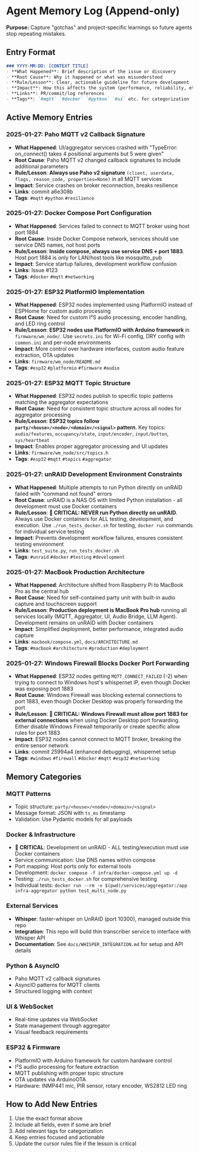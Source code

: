 # Agent Memory Log (Append-only)

**Purpose:** Capture "gotchas" and project-specific learnings so future agents stop repeating mistakes.

## Entry Format
```markdown
### YYYY-MM-DD: [CONTEXT TITLE]
- **What Happened**: Brief description of the issue or discovery
- **Root Cause**: Why it happened or what was misunderstood
- **Rule/Lesson**: Clear, actionable guideline for future development
- **Impact**: How this affects the system (performance, reliability, etc.)
- **Links**: PR/commit/log references
- **Tags**: `#mqtt` `#docker` `#python` `#ui` etc. for categorization
```

## Active Memory Entries

### 2025-01-27: Paho MQTT v2 Callback Signature
- **What Happened**: UI/aggregator services crashed with "TypeError: on_connect() takes 4 positional arguments but 5 were given"
- **Root Cause**: Paho MQTT v2 changed callback signatures to include additional parameters
- **Rule/Lesson**: **Always use Paho v2 signature** `(client, userdata, flags, reason_code, properties=None)` in all MQTT services
- **Impact**: Service crashes on broker reconnection, breaks resilience
- **Links**: commit a6e308b
- **Tags**: `#mqtt` `#python` `#resilience`

### 2025-01-27: Docker Compose Port Configuration
- **What Happened**: Services failed to connect to MQTT broker using host port 1884
- **Root Cause**: Inside Docker Compose network, services should use service DNS names, not host ports
- **Rule/Lesson**: **Inside compose, always use service DNS + port 1883**. Host port 1884 is only for LAN/host tools like mosquitto_pub
- **Impact**: Service startup failures, development workflow confusion
- **Links**: Issue #123
- **Tags**: `#docker` `#mqtt` `#networking`

### 2025-01-27: ESP32 PlatformIO Implementation
- **What Happened**: ESP32 nodes implemented using PlatformIO instead of ESPHome for custom audio processing
- **Root Cause**: Need for custom I²S audio processing, encoder handling, and LED ring control
- **Rule/Lesson**: **ESP32 nodes use PlatformIO with Arduino framework** in `firmware/wm_node/`. Use `secrets.ini` for Wi-Fi config, DRY config with `common.ini` and per-node environments
- **Impact**: More control over hardware interfaces, custom audio feature extraction, OTA updates
- **Links**: `firmware/wm_node/README.md`
- **Tags**: `#esp32` `#platformio` `#firmware` `#audio`

### 2025-01-27: ESP32 MQTT Topic Structure
- **What Happened**: ESP32 nodes publish to specific topic patterns matching the aggregator expectations
- **Root Cause**: Need for consistent topic structure across all nodes for aggregator processing
- **Rule/Lesson**: **ESP32 topics follow `party/<house>/<node>/<domain>/<signal>` pattern**. Key topics: `audio/features`, `occupancy/state`, `input/encoder`, `input/button`, `sys/heartbeat`
- **Impact**: Enables proper aggregator processing and UI updates
- **Links**: `firmware/wm_node/src/topics.h`
- **Tags**: `#esp32` `#mqtt` `#topics` `#aggregator`

### 2025-01-27: unRAID Development Environment Constraints
- **What Happened**: Multiple attempts to run Python directly on unRAID failed with "command not found" errors
- **Root Cause**: unRAID is a NAS OS with limited Python installation - all development must use Docker containers
- **Rule/Lesson**: **🚨 CRITICAL: NEVER run Python directly on unRAID**. Always use Docker containers for ALL testing, development, and execution. Use `./run_tests_docker.sh` for testing, `docker run` commands for individual service testing
- **Impact**: Prevents development workflow failures, ensures consistent testing environment
- **Links**: `test_suite.py`, `run_tests_docker.sh`
- **Tags**: `#unraid` `#docker` `#testing` `#development`

### 2025-01-27: MacBook Production Architecture
- **What Happened**: Architecture shifted from Raspberry Pi to MacBook Pro as the central hub
- **Root Cause**: Need for self-contained party unit with built-in audio capture and touchscreen support
- **Rule/Lesson**: **Production deployment is MacBook Pro hub** running all services locally (MQTT, Aggregator, UI, Audio Bridge, LLM Agent). Development remains on unRAID with Docker containers
- **Impact**: Simplified deployment, better performance, integrated audio capture
- **Links**: `macbook/compose.yml`, `docs/ARCHITECTURE.md`
- **Tags**: `#macbook` `#architecture` `#production` `#deployment`

### 2025-01-27: Windows Firewall Blocks Docker Port Forwarding
- **What Happened**: ESP32 nodes getting `MQTT_CONNECT_FAILED` (-2) when trying to connect to Windows host's whispernet IP, even though Docker was exposing port 1883
- **Root Cause**: Windows Firewall was blocking external connections to port 1883, even though Docker Desktop was properly forwarding the port
- **Rule/Lesson**: **🚨 CRITICAL: Windows Firewall must allow port 1883 for external connections** when using Docker Desktop port forwarding. Either disable Windows Firewall temporarily or create specific allow rules for port 1883
- **Impact**: ESP32 nodes cannot connect to MQTT broker, breaking the entire sensor network
- **Links**: commit 25994a4 (enhanced debugging), whispernet setup
- **Tags**: `#windows` `#firewall` `#docker` `#mqtt` `#esp32` `#networking`

## Memory Categories

### MQTT Patterns
- Topic structure: `party/<house>/<node>/<domain>/<signal>`
- Message format: JSON with `ts_ms` timestamp
- Validation: Use Pydantic models for all payloads

### Docker & Infrastructure
- **🚨 CRITICAL**: Development on unRAID - ALL testing/execution must use Docker containers
- Service communication: Use DNS names within compose
- Port mapping: Host ports only for external tools
- Development: `docker compose -f infra/docker-compose.yml up -d`
- Testing: `./run_tests_docker.sh` for comprehensive testing
- Individual tests: `docker run --rm -v $(pwd)/services/aggregator:/app infra-aggregator python test_multi_node.py`

### External Services
- **Whisper**: faster-whisper on UnRAID (port 10300), managed outside this repo
- **Integration**: This repo will build thin transcriber service to interface with Whisper API
- **Documentation**: See `docs/WHISPER_INTEGRATION.md` for setup and API details

### Python & AsyncIO
- Paho MQTT v2 callback signatures
- AsyncIO patterns for MQTT clients
- Structured logging with context

### UI & WebSocket
- Real-time updates via WebSocket
- State management through aggregator
- Visual feedback requirements

### ESP32 & Firmware
- PlatformIO with Arduino framework for custom hardware control
- I²S audio processing for feature extraction
- MQTT publishing with proper topic structure
- OTA updates via ArduinoOTA
- Hardware: INMP441 mic, PIR sensor, rotary encoder, WS2812 LED ring

## How to Add New Entries
1. Use the exact format above
2. Include all fields, even if some are brief
3. Add relevant tags for categorization
4. Keep entries focused and actionable
5. Update the cursor rules file if the lesson is critical
